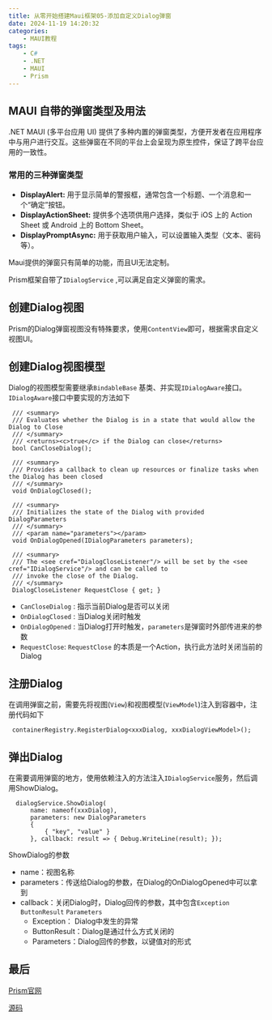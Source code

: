 ```yaml
---
title: 从零开始搭建Maui框架05-添加自定义Dialog弹窗
date: 2024-11-19 14:20:32
categories:
	- MAUI教程
tags:
	- C#
	- .NET
	- MAUI
	- Prism
---
```

## MAUI 自带的弹窗类型及用法

.NET MAUI (多平台应用 UI) 提供了多种内置的弹窗类型，方便开发者在应用程序中与用户进行交互。这些弹窗在不同的平台上会呈现为原生控件，保证了跨平台应用的一致性。

### 常用的三种弹窗类型

* **DisplayAlert:** 用于显示简单的警报框，通常包含一个标题、一个消息和一个“确定”按钮。
* **DisplayActionSheet:** 提供多个选项供用户选择，类似于 iOS 上的 Action Sheet 或 Android 上的 Bottom Sheet。
* **DisplayPromptAsync:** 用于获取用户输入，可以设置输入类型（文本、密码等）。

Maui提供的弹窗只有简单的功能，而且UI无法定制。

Prism框架自带了`IDialogService` ,可以满足自定义弹窗的需求。

## 创建Dialog视图

Prism的Dialog弹窗视图没有特殊要求，使用`ContentView`即可，根据需求自定义视图UI。

## 创建Dialog视图模型

Dialog的视图模型需要继承`BindableBase` 基类、并实现`IDialogAware`接口。`IDialogAware`接口中要实现的方法如下

```
 /// <summary>
 /// Evaluates whether the Dialog is in a state that would allow the Dialog to Close
 /// </summary>
 /// <returns><c>true</c> if the Dialog can close</returns>
 bool CanCloseDialog();

 /// <summary>
 /// Provides a callback to clean up resources or finalize tasks when the Dialog has been closed
 /// </summary>
 void OnDialogClosed();

 /// <summary>
 /// Initializes the state of the Dialog with provided DialogParameters
 /// </summary>
 /// <param name="parameters"></param>
 void OnDialogOpened(IDialogParameters parameters);

 /// <summary>
 /// The <see cref="DialogCloseListener"/> will be set by the <see cref="IDialogService"/> and can be called to
 /// invoke the close of the Dialog.
 /// </summary>
 DialogCloseListener RequestClose { get; }
```

* `CanCloseDialog` : 指示当前Dialog是否可以关闭
* `OnDialogClosed` : 当Dialog关闭时触发
* `OnDialogOpened` : 当Dialog打开时触发，`parameters`是弹窗时外部传进来的参数
* `RequestClose`: `RequestClose` 的本质是一个Action，执行此方法时关闭当前的Dialog

## 注册Dialog

在调用弹窗之前，需要先将视图(`View`)和视图模型(`ViewModel`)注入到容器中，注册代码如下

```
 containerRegistry.RegisterDialog<xxxDialog, xxxDialogViewModel>();
```

## 弹出Dialog

在需要调用弹窗的地方，使用依赖注入的方法注入`IDialogService`服务，然后调用ShowDialog。

```
  dialogService.ShowDialog(
      name: nameof(xxxDialog),
      parameters: new DialogParameters
      {
          { "key", "value" }
      }, callback: result => { Debug.WriteLine(result); });
```

ShowDialog的参数

* name：视图名称
* parameters：传送给Dialog的参数，在Dialog的OnDialogOpened中可以拿到
* callback：关闭Dialog时，Dialog回传的参数，其中包含`Exception` `ButtonResult` `Parameters`
  * Exception： Dialog中发生的异常
  * ButtonResult：Dialog是通过什么方式关闭的
  * Parameters：Dialog回传的参数，以键值对的形式

## 最后

[Prism官网](https://docs.prismlibrary.com/docs/)

[源码](https://github.com/user121238/MauiPrism9Demo)
